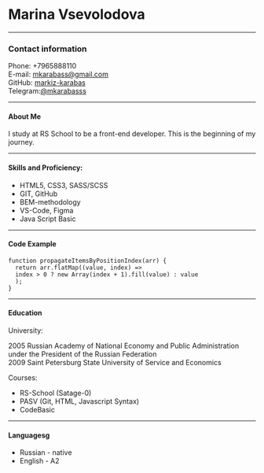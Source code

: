 # Marina Vsevolodova  
*** 
### Contact information  

Phone: +7965888110  
E-mail: [mkarabass@gmail.com](mkarabass@gmail.com)  
GitHub: [markiz-karabas](https://github.com/markiz-karabas)  
Telegram:[@mkarabasss](t.me/mkarabasss) 

***  
#### About Me  
I study at RS School to be a front-end developer. This is the beginning of my journey.  

***  
#### Skills and Proficiency:  
* HTML5, CSS3, SASS/SCSS  
* GIT, GitHub  
* BEM-methodology  
* VS-Code, Figma  
* Java Script Basic  

***  
#### Code Example  
    function propagateItemsByPositionIndex(arr) {  
      return arr.flatMap((value, index) =>  
      index > 0 ? new Array(index + 1).fill(value) : value  
      );  
    }  

***  

#### Education  
University:  
  
2005 Russian Academy of National Economy and Public Administration under the President of the Russian Federation  
2009 Saint Petersburg State University of Service and Economics

Courses:  
* RS-School (Satage-0)  
* PASV (Git, HTML, Javascript Syntax)  
* CodeBasic  
  
***  
#### Languagesg  
* Russian - native  
* English - A2